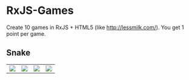 # RxJS-Games
Create 10 games in RxJS + HTML5 (like http://lessmilk.com/). You get 1 point per game.

## Snake
<table><tr><td>
<img src="https://cloud.githubusercontent.com/assets/791189/6200235/234bb54a-b46f-11e4-9436-7b7318b6f0b3.png">
</td><td>
<img src="https://cloud.githubusercontent.com/assets/791189/6200234/234b588e-b46f-11e4-8b5a-1b9c673382df.png">
</td><td>
<img src="https://cloud.githubusercontent.com/assets/791189/6200236/234c523e-b46f-11e4-9f84-ec8235ebc9da.png">
</td><td>
<img src="https://cloud.githubusercontent.com/assets/791189/6200237/234d1d40-b46f-11e4-97f3-3cfdd893c203.png">
</td></tr></table>
